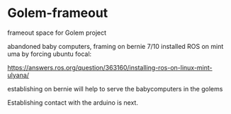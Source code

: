 # Golem-frameout
frameout space for Golem project

abandoned baby computers, framing on bernie
7/10 installed ROS on mint uma by forcing ubuntu focal:

https://answers.ros.org/question/363160/installing-ros-on-linux-mint-ulyana/

establishing on bernie will help to serve the babycomputers in the golems

Establishing contact with the arduino is next.
